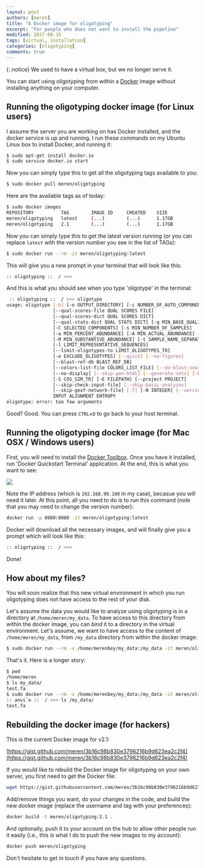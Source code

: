 ```yaml
---
layout: post
authors: [meren]
title: "A Docker image for oligotyping"
excerpt: "For people who does not want to install the pipeline"
modified: 2017-08-15
tags: [virtual, installation]
categories: [oligotyping]
comments: true
---
```



{:.notice}
We used to have a virtual box, but we no longer serve it.

You can start using oligotyping from within a [Docker](https://www.docker.com/) image without installing anything on your computer.

## Running the oligotyping docker image (for Linux users)

I assume the server you are working on has Docker installed, and the docker service is up and running. I run these commands on my Ubuntu Linux box to install Docker, and running it:

``` bash
$ sudo apt-get install docker.io
$ sudo service docker.io start
```

Now you can simply type this to get all the oligotyping tags available to you:

``` bash
$ sudo docker pull meren/oligotyping
```

Here are the available tags as of today:

``` bash
$ sudo docker images
REPOSITORY          TAG        IMAGE ID     CREATED    SIZE
meren/oligotyping   latest     (...)        (...)      1.17GB
meren/oligotyping   2.1        (...)        (...)      1.17GB
```

Now you can simply type this to get the latest version running (or you can replace `latest` with the version number you see in the list of TAGs):

``` bash
$ sudo docker run --rm -it meren/oligotyping:latest
```

This will give you a new prompt in your terminal that will look like this:

``` bash
:: oligotyping ::  / >>>
```

And this is what you should see when you type 'oligotype' in the terminal:

``` bash
 :: oligotyping ::  / >>> oligotype
usage: oligotype [-h] [-o OUTPUT_DIRECTORY] [-c NUMBER_OF_AUTO_COMPONENTS]
                 [--qual-scores-file QUAL SCORES FILE]
                 [--qual-scores-dict QUAL SCORES DICT]
                 [--qual-stats-dict QUAL STATS DICT] [-q MIN_BASE_QUALITY]
                 [-C SELECTED_COMPONENTS] [-s MIN_NUMBER_OF_SAMPLES]
                 [-a MIN_PERCENT_ABUNDANCE] [-A MIN_ACTUAL_ABUNDANCE]
                 [-M MIN_SUBSTANTIVE_ABUNDANCE] [-t SAMPLE_NAME_SEPARATOR]
                 [-l LIMIT_REPRESENTATIVE_SEQUENCES]
                 [--limit-oligotypes-to LIMIT_OLIGOTYPES_TO]
                 [-e EXCLUDE_OLIGOTYPES] [--quick] [--no-figures]
                 [--blast-ref-db BLAST_REF_DB]
                 [--colors-list-file COLORS_LIST_FILE] [--do-blast-search]
                 [--no-display] [--skip-gen-html] [--generate-sets] [-K]
                 [-S COS_SIM_TR] [-E FILEPATH] [--project PROJECT]
                 [--skip-check-input-file] [--skip-basic-analyses]
                 [--skip-gexf-network-file] [-T] [-N INTEGER] [--version]
                 INPUT ALIGNMENT ENTROPY
oligotype: error: too few arguments
```

Good? Good. You can press `CTRL`+`D` to go back to your host terminal.


## Running the oligotyping docker image (for Mac OSX / Windows users)

First, you will need to install the [Docker Toolbox](https://www.docker.com/toolbox). Once you have it installed, run 'Docker Quickstart Terminal' application. At the end, this is what you want to see:

<div class="centerimg">
<a href="{{ site.url }}/images/anvio/2015-08-22-docker-image-for-anvio/docker-terminal.png"><img src="{{ site.url }}/images/anvio/2015-08-22-docker-image-for-anvio/docker-terminal.png" /></a>
</div>

Note the IP address (which is `192.168.99.100` in my case), becasue you will need it later. At this point, all you need to do is to run this command (note that you may need to change the version number):

``` bash
docker run -p 8080:8080 -it meren/oligotyping:latest
```

Docker will download all the necessary images, and will finally give you a prompt which will look like this:

``` bash
:: oligotyping ::  / >>>
```

Done!

## How about my files?

You will soon realize that this new virtual environment in which you run oligotyping does not have access to the rest of your disk.

Let's assume the data you would like to analyze using oligotyping is in a directory at `/home/meren/my_data`. To have access to this directory from within the docker image, you can _bind_ it to a directory in the virtual environment. Let's assume, we want to have access to the content of `/home/meren/my_data`, from `/my_data` directory from within the docker image:

``` bash
$ sudo docker run --rm -v /home/merenbey/my_data:/my_data -it meren/oligotyping:latest
```

That's it. Here is a longer story:

``` bash
$ pwd
/home/meren
$ ls my_data/
test.fa
$ sudo docker run --rm -v /home/merenbey/my_data:/my_data -it meren/oligotyping:latest
:: anvi`o ::  / >>> ls /my_data/
test.fa
```


## Rebuilding the docker image (for hackers)

This is the current Docker image for v2.1:

[https://gist.github.com/meren/3b16c98b830e3796216b9d623ea2c2f4](https://gist.github.com/meren/3b16c98b830e3796216b9d623ea2c2f4)

If you would like to rebuild the Docker image for oligotyping on your own server, you first need to get the Docker file:

``` bash
wget https://gist.githubusercontent.com/meren/3b16c98b830e3796216b9d623ea2c2f4/raw/38e4188b0c21de89dd9eace5da361c9f9492f77d/Oligotyping_Dockerfile_v2.1.sh -O Dockerfile
```

Add/remove things you want, do your changes in the code, and build the new docker image (replace the username and tag with your preferences):

``` bash
docker build -t meren/oligotyping:2.1 .
```

And optionally, push it to your account on the hub to allow other people run it easily (i.e., this is what I do to push the new images to my account):

``` bash
docker push meren/oligotyping
```

Don't hesitate to get in touch if you have any questions.
